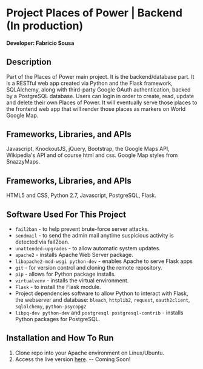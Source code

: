 # Project Places of Power | Backend (In production)

#### Developer: Fabricio Sousa

## Description

Part of the Places of Power main project. It is the backend/database part. It is a RESTful web app created via Python and the Flask framework, SQLAlchemy, along with third-party Google OAuth authentication, backed by a PostgreSQL database. Users can login in order to create, read, update and delete their own Places of Power. It will eventually serve those places to the frontend web app that will render those places as markers on World Google Map.

## Frameworks, Libraries, and APIs

Javascript, KnockoutJS, jQuery, Bootstrap, the Google Maps API, Wikipedia's API and of course html and css. Google Map styles from SnazzyMaps.

## Frameworks, Libraries, and APIs

HTML5 and CSS, Python 2.7, Javascript, PostgreSQL, Flask.

## Software Used For This Project

* `fail2ban` - to help prevent brute-force server attacks.
* `sendmail` - to send the admin mail anytime suspicious activity is detected via fail2ban.
* `unattended-upgrades` - to allow automatic system updates.
* `apache2` - installs Apache Web Server package.
* `libapache2-mod-wsgi python-dev` - enables Apache to serve Flask apps
* `git` - for version control and cloning the remote repository.
* `pip` - allows for Python package installs.
* `virtualvenv` - installs the virtual environment.
* `Flask` - to install the Flask module.
* Project dependencies software to allow Python to interact with Flask, the webserver and database:
`bleach`, `httplib2`, `request`, `oauth2client`, `sqlalchemy`, `python-psycopg2`
* `libpq-dev python-dev` and `postgresql postgresql-contrib` - installs Python packages for PostgreSQL.

## Installation and How To Run

1. Clone repo into your Apache environment on Linux/Ubuntu.
2. Access the live version [here](). -- Coming Soon!
